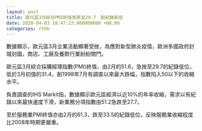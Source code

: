 ```yaml
---
layout: post
title: 歐元區3月綜合PMI終值急跌至29.7　創紀錄新低
date: 2020-04-03 18:47:23.000000000 +08:00
categories: rthk
---
```


數據顯示，歐元區3月企業活動顯著受挫，為應對新型肺炎疫情，歐洲多國政府封城封國，商店、工廠及餐飲行業紛紛關門。

歐元區3月綜合採購經理指數(PMI)終值，由2月的51.6，急挫至29.7的紀錄低位，低於3月初值的31.4，創1998年7月有調查以來最大跌幅，指數陷入50以下的收縮水平。

負責調查的IHS Markit指，數據顯示歐元區經濟以近10%的年率收縮，需求以有紀錄以來最快速度下滑，新業務分項指數由51.2急跌至27.7。

至於服務業PMI終值亦由2月的61.3，跌至33.5的紀錄低位，反映服務業收縮程度比2008年時期更嚴重。
